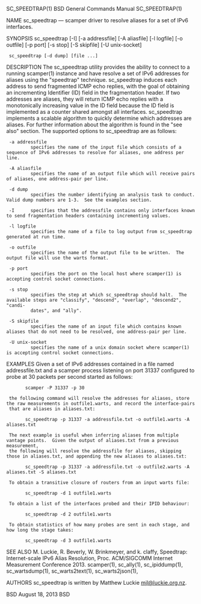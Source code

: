 SC_SPEEDTRAP(1)                                             BSD General Commands Manual                                            SC_SPEEDTRAP(1)

NAME
     sc_speedtrap — scamper driver to resolve aliases for a set of IPv6 interfaces.

SYNOPSIS
     sc_speedtrap [-I] [-a addressfile] [-A aliasfile] [-l logfile] [-o outfile] [-p port] [-s stop] [-S skipfile] [-U unix-socket]

     sc_speedtrap [-d dump] [file ...]

DESCRIPTION
     The sc_speedtrap utility provides the ability to connect to a running scamper(1) instance and have resolve a set of IPv6 addresses for
     aliases using the "speedtrap" technique.  sc_speedtrap induces each address to send fragmented ICMP echo replies, with the goal of obtaining
     an incrementing Identifier (ID) field in the fragmentation header.  If two addresses are aliases, they will return ICMP echo replies with a
     monotonically increasing value in the ID field because the ID field is implemented as a counter shared amongst all interfaces.  sc_speedtrap
     implements a scalable algorithm to quickly determine which addresses are aliases.  For further information about the algorithm is found in
     the "see also" section.  The supported options to sc_speedtrap are as follows:

     -a addressfile
             specifies the name of the input file which consists of a sequence of IPv6 addresses to resolve for aliases, one address per line.

     -A aliasfile
             specifies the name of an output file which will receive pairs of aliases, one address-pair per line.

     -d dump
             specifies the number identifying an analysis task to conduct.  Valid dump numbers are 1-3.  See the examples section.

     -I      specifies that the addressfile contains only interfaces known to send fragmentation headers containing incrementing values.

     -l logfile
             specifies the name of a file to log output from sc_speedtrap generated at run time.

     -o outfile
             specifies the name of the output file to be written.  The output file will use the warts format.

     -p port
             specifies the port on the local host where scamper(1) is accepting control socket connections.

     -s stop
             specifies the step at which sc_speedtrap should halt.  The available steps are "classify", "descend", "overlap", "descend2", "candi‐
             dates", and "ally".

     -S skipfile
             specifies the name of an input file which contains known aliases that do not need to be resolved, one address-pair per line.

     -U unix-socket
             specifies the name of a unix domain socket where scamper(1) is accepting control socket connections.

EXAMPLES
     Given a set of IPv6 addresses contained in a file named addressfile.txt and a scamper process listening on port 31337 configured to probe at
     30 packets per second started as follows:

           scamper -P 31337 -p 30

     the following command will resolve the addresses for aliases, store the raw measurements in outfile1.warts, and record the interface-pairs
     that are aliases in aliases.txt:

           sc_speedtrap -p 31337 -a addressfile.txt -o outfile1.warts -A aliases.txt

     The next example is useful when inferring aliases from multiple vantage points.  Given the output of aliases.txt from a previous measurement,
     the following will resolve the addressfile for aliases, skipping those in aliases.txt, and appending the new aliases to aliases.txt:

           sc_speedtrap -p 31337 -a addressfile.txt -o outfile2.warts -A aliases.txt -S aliases.txt

     To obtain a transitive closure of routers from an input warts file:

           sc_speedtrap -d 1 outfile1.warts

     To obtain a list of the interfaces probed and their IPID behaviour:

           sc_speedtrap -d 2 outfile1.warts

     To obtain statistics of how many probes are sent in each stage, and how long the stage takes:

           sc_speedtrap -d 3 outfile1.warts

SEE ALSO
     M. Luckie, R. Beverly, W. Brinkmeyer, and k. claffy, Speedtrap: Internet-scale IPv6 Alias Resolution, Proc. ACM/SIGCOMM Internet Measurement
     Conference 2013.  scamper(1), sc_ally(1), sc_ipiddump(1), sc_wartsdump(1), sc_warts2text(1), sc_warts2json(1),

AUTHORS
     sc_speedtrap is written by Matthew Luckie <mjl@luckie.org.nz>.

BSD                                                               August 18, 2013                                                              BSD
